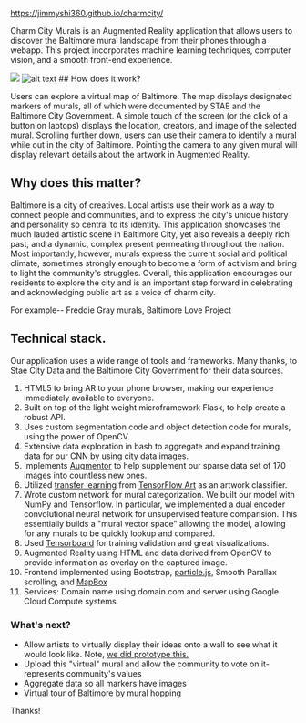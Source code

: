 https://jimmyshi360.github.io/charmcity/

Charm City Murals is an Augmented Reality application that allows users to
discover the Baltimore mural landscape from their phones through a webapp. This
project incorporates machine learning techniques, computer vision, and a smooth
front-end experience.

![](https://media.giphy.com/media/cRNbBPOAmLdkdbnXhB/giphy.gif) ![alt
text](https://i.imgur.com/KltToVr.png) ## How does it work?

Users can explore a virtual map of Baltimore. The map displays designated
markers of murals, all of which were documented by STAE and the Baltimore City
Government. A simple touch of the screen (or the click of a button on laptops)
displays the location, creators, and image of the selected mural. Scrolling
further down, users can use their camera to identify a mural while out in the
city of Baltimore. Pointing the camera to any given mural will display relevant
details about the artwork in Augmented Reality.

## Why does this matter?

Baltimore is a city of creatives. Local artists use their work as a way to
connect people and communities, and to express the city's unique history and
personality so central to its identity. This application showcases the much
lauded artistic scene in Baltimore City, yet also reveals a deeply rich past,
and a dynamic, complex present permeating throughout the nation. Most
importantly, however, murals express the current social and political climate,
sometimes strongly enough to become a form of activism and bring to light the
community's struggles. Overall, this application encourages our residents to
explore the city and is an important step forward in celebrating and
acknowledging public art as a voice of charm city.

For example-- Freddie Gray murals, Baltimore Love Project

## Technical stack.

Our application uses a wide range of tools and frameworks. Many thanks, to Stae
City Data and the Baltimore City Government for their data sources.
1. HTML5 to bring AR to your phone browser, making our
   experience immediately available to everyone.
2. Built on top of the light weight microframework Flask, to help create a
   robust API.
3. Uses custom segmentation code and object detection code for murals, using
   the power of OpenCV.
4. Extensive data exploration in bash to aggregate and expand training data for
   our CNN by using city data images.
5. Implements [Augmentor](https://arxiv.org/abs/1708.04680) to help supplement
   our sparse data set of 170 images into countless new ones.
6. Utilized [transfer
   learning](https://www.cse.ust.hk/~qyang/Docs/2009/tkde_transfer_learning.pdf)
   from [TensorFlow Art](https://github.com/nitroventures/tensorflow-art) as an
   artwork classifier.
7. Wrote custom network for mural categorization. We built our model with NumPy
   and Tensorflow. In particular, we implemented a dual encoder convolutional
   neural network for unsupervised feature comparision. This essentially builds
   a "mural vector space" allowing the model, allowing for any murals to be
   quickly lookup and compared.
8. Used [Tensorboard](http://tensorboard.charmcitymurals.com/) for training
   validation and great visualizations.
9. Augmented Reality using HTML and data derived from OpenCV to provide
   information as overlay on the captured image.
10. Frontend implemented using Bootstrap,
    [particle.js](https://vincentgarreau.com/particles.js), Smooth Parallax
    scrolling, and [MapBox](mapbox.com/studio)
11. Services: Domain name using domain.com and server using Google Cloud
    Compute systems.

### What's next?

- Allow artists to virtually display their ideas onto a wall to see what it
  would look like. Note, [we did prototype
  this.](https://github.com/jshi22/HopHacksDreamTeam/blob/master/scratch/wall.py)
- Upload this "virtual" mural and allow the community to vote on it- represents
  community's values
- Aggregate data so all markers have images
- Virtual tour of Baltimore by mural hopping

Thanks!
